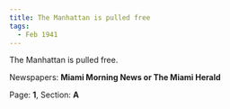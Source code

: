 ```yaml
---  
title: The Manhattan is pulled free  
tags:  
  - Feb 1941  
---  
```

  
The Manhattan is pulled free.  
  
Newspapers: **Miami Morning News or The Miami Herald**  
  
Page: **1**, Section: **A** 

